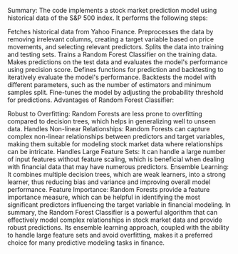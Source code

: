 Summary:
The code implements a stock market prediction model using historical data of the S&P 500 index. It performs the following steps:

Fetches historical data from Yahoo Finance.
Preprocesses the data by removing irrelevant columns, creating a target variable based on price movements, and selecting relevant predictors.
Splits the data into training and testing sets.
Trains a Random Forest Classifier on the training data.
Makes predictions on the test data and evaluates the model's performance using precision score.
Defines functions for prediction and backtesting to iteratively evaluate the model's performance.
Backtests the model with different parameters, such as the number of estimators and minimum samples split.
Fine-tunes the model by adjusting the probability threshold for predictions.
Advantages of Random Forest Classifier:

Robust to Overfitting: Random Forests are less prone to overfitting compared to decision trees, which helps in generalizing well to unseen data.
Handles Non-linear Relationships: Random Forests can capture complex non-linear relationships between predictors and target variables, making them suitable for modeling stock market data where relationships can be intricate.
Handles Large Feature Sets: It can handle a large number of input features without feature scaling, which is beneficial when dealing with financial data that may have numerous predictors.
Ensemble Learning: It combines multiple decision trees, which are weak learners, into a strong learner, thus reducing bias and variance and improving overall model performance.
Feature Importance: Random Forests provide a feature importance measure, which can be helpful in identifying the most significant predictors influencing the target variable in financial modeling.
In summary, the Random Forest Classifier is a powerful algorithm that can effectively model complex relationships in stock market data and provide robust predictions. Its ensemble learning approach, coupled with the ability to handle large feature sets and avoid overfitting, makes it a preferred choice for many predictive modeling tasks in finance.




